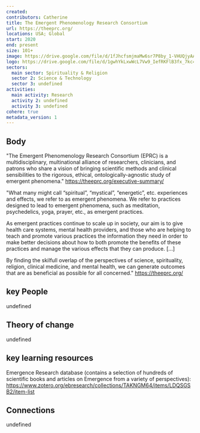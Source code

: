 ```yaml
---
created:
contributors: Catherine
title: The Emergent Phenomenology Research Consortium
url: https://theeprc.org/
locations: USA; Global
start: 2020
end: present
size: 101+
image: https://drive.google.com/file/d/1fJhcfsmjmaMw6sr7P8by_1-VHUQjyAAy/view?usp=drive_link
logo: https://drive.google.com/file/d/1gwhYkLxwWcL7Vw9_IefRKFlB3fx_7kc4/view?usp=drive_link
sectors:
  main sector: Spirituality & Religion
  sector 2: Science & Technology
  sector 3: undefined
activities: 
  main activity: Research
  activity 2: undefined
  activity 3: undefined
cohere: true
metadata_version: 1
---
```



## Body

"The Emergent Phenomenology Research Consortium (EPRC) is a multidisciplinary, multinational alliance of researchers, clinicians, and patrons who share a vision of bringing scientific methods and clinical sensibilities to the rigorous, ethical, ontologically-agnostic study of emergent phenomena."
https://theeprc.org/executive-summary/ 

"What many might call “spiritual”, “mystical”, “energetic”, etc. experiences and effects, we refer to as emergent phenomena. We refer to practices designed to lead to emergent phenomena, such as meditation, psychedelics, yoga, prayer, etc., as emergent practices.

As emergent practices continue to scale up in society, our aim is to give health care systems, mental health providers, and those who are helping to teach and promote various practices the information they need in order to make better decisions about how to both promote the benefits of these practices and manage the various effects that they can produce. [...]

By finding the skilfull overlap of the perspectives of science, spirituality, religion, clinical medicine, and mental health, we can generate outcomes that are as beneficial as possible for all concerned."
https://theeprc.org/

## key People

undefined

## Theory of change

undefined

## key learning resources

Emergence Research database (contains a selection of hundreds of scientific books and articles on Emergence from a variety of perspectives): https://www.zotero.org/ebresearch/collections/TAKNGM64/items/LDQSGSB2/item-list 

## Connections

undefined

